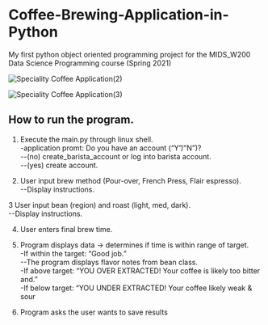 # Coffee-Brewing-Application-in-Python
My first python object oriented programming project for the MIDS_W200 Data Science Programming course (Spring 2021)

![Speciality Coffee Application(2)](https://user-images.githubusercontent.com/76810921/138764754-a2c5e8c3-5190-42c8-8759-1829e1ff3904.png)

![Speciality Coffee Application(3)](https://user-images.githubusercontent.com/76810921/138764922-19518842-636d-4562-831a-423c6b9180a2.png)

## How to run the program.  
1. Execute the main.py through linux shell.  
-application promt: Do you have an account (“Y”/”N”)?  
--(no) create_barista_account or log into barista account.  
--(yes) create account.  

2. User input  brew method (Pour-over, French Press, Flair espresso).  
--Display instructions.  

3 User input bean (region)  and roast (light, med, dark).  
--Display instructions. 

4. User enters final brew time.   

5. Program displays data → determines if time is within range of target.  
-If within the target: “Good job.”  
--The program displays flavor notes from bean class.  
-If above target: “YOU OVER EXTRACTED! Your coffee is likely too bitter and.”  
-If below target: “YOU UNDER EXTRACTED! Your coffee likely weak & sour

6. Program asks the user wants to save results

